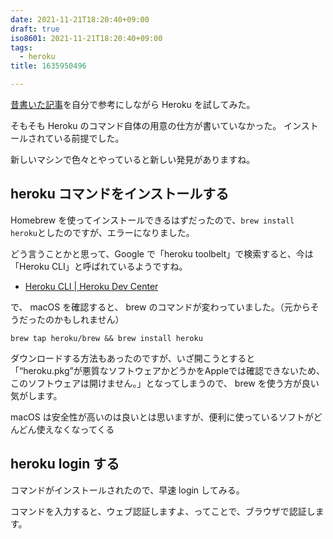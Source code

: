 ```yaml
---
date: 2021-11-21T18:20:40+09:00
draft: true
iso8601: 2021-11-21T18:20:40+09:00
tags:
  - heroku
title: 1635950496

---
```


[昔書いた記事](/2017/12/13/103356/)を自分で参考にしながら Heroku を試してみた。

そもそも Heroku のコマンド自体の用意の仕方が書いていなかった。
インストールされている前提でした。

新しいマシンで色々とやっていると新しい発見がありますね。

## heroku コマンドをインストールする

Homebrew を使ってインストールできるはずだったので、`brew install heroku`としたのですが、エラーになりました。

どう言うことかと思って、Google で「heroku toolbelt」で検索すると、今は「Heroku CLI」と呼ばれているようですね。

- [Heroku CLI \| Heroku Dev Center](https://devcenter.heroku.com/ja/articles/heroku-cli)

で、 macOS を確認すると、 brew のコマンドが変わっていました。（元からそうだったのかもしれません）

```shell
brew tap heroku/brew && brew install heroku
```

ダウンロードする方法もあったのですが、いざ開こうとすると「“heroku.pkg”が悪質なソフトウェアかどうかをAppleでは確認できないため、このソフトウェアは開けません。」となってしまうので、 brew を使う方が良い気がします。

macOS は安全性が高いのは良いとは思いますが、便利に使っているソフトがどんどん使えなくなってくる

## heroku login する

コマンドがインストールされたので、早速 login してみる。

コマンドを入力すると、ウェブ認証しますよ、ってことで、ブラウザで認証します。

